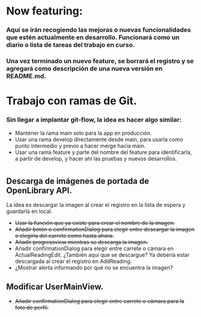 # Now featuring:

### Aquí se irán recogiendo las mejoras o nuevas funcionalidades que estén actualmente en desarrollo. Funcionará como un diario o lista de tareas del trabajo en curso.

### Una vez terminado un nuevo feature, se borrará el registro y se agregará como descripción de una nueva versión en README.md.

#

# Trabajo con ramas de Git.

### Sin llegar a implantar git-flow, la idea es hacer algo similar:

* Mantener la rama main solo para la app en producción.
* Usar una rama develop directamente desde main, para usarla como punto intermedio y previo a hacer merge hacia main.
* Usar una rama feature y parte del nombre del feature para identificarla, a partir de develop, y hacer ahí las pruebas y nuevos desarrollos.

#

## Descarga de imágenes de portada de OpenLibrary API.

La idea es descargar la imagen al crear el registro en la lista de espera y guardarla en local.

* ~~Usar la función que ya existe para crear el nombre de la imagen.~~
* ~~Añadir botón o confirmationDialog para elegir entre descargar la imagen o elegirla del carrete como hasta ahora.~~
* ~~Añadir progressview mientras se descarga la imagen.~~
* Añadir confirmationDialog para elegir entre carrete o cámara en ActualReadingEdit. ¿También aquí que se descargue? Ya debería estar descargada al crear el registro en AddReading.
* ¿Mostrar alerta informando por qué no se encuentra la imagen?

## Modificar UserMainView.

* ~~Añadir confirmationDialog para elegir entre carrete o cámara para la foto de perfil.~~
